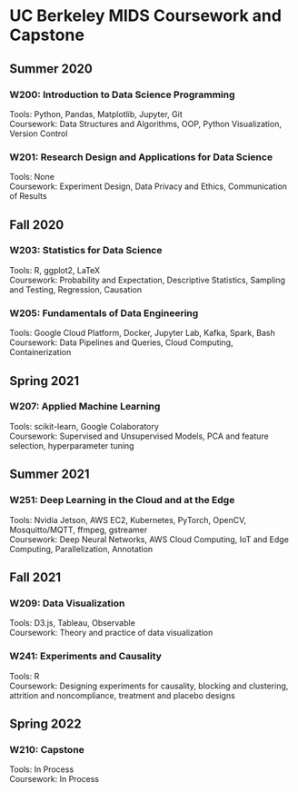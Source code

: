 # UC Berkeley MIDS Coursework and Capstone  

## Summer 2020

### W200: Introduction to Data Science Programming  
Tools: Python, Pandas, Matplotlib, Jupyter, Git  
Coursework:  Data Structures and Algorithms, OOP, Python Visualization, Version Control  
  
### W201: Research Design and Applications for Data Science  
Tools: None  
Coursework: Experiment Design, Data Privacy and Ethics, Communication of Results  
  
## Fall 2020

### W203: Statistics for Data Science  
Tools: R, ggplot2, LaTeX  
Coursework: Probability and Expectation, Descriptive Statistics, Sampling and Testing, Regression, Causation  
  
### W205: Fundamentals of Data Engineering  
Tools: Google Cloud Platform, Docker, Jupyter Lab, Kafka, Spark, Bash
Coursework: Data Pipelines and Queries, Cloud Computing, Containerization  

## Spring 2021
  
### W207: Applied Machine Learning  
Tools: scikit-learn, Google Colaboratory  
Coursework: Supervised and Unsupervised Models, PCA and feature selection, hyperparameter tuning  

## Summer 2021

### W251: Deep Learning in the Cloud and at the Edge  
Tools: Nvidia Jetson, AWS EC2, Kubernetes, PyTorch, OpenCV, Mosquitto/MQTT, ffmpeg, gstreamer  
Coursework: Deep Neural Networks, AWS Cloud Computing, IoT and Edge Computing, Parallelization, Annotation 

## Fall 2021

### W209: Data Visualization
Tools: D3.js, Tableau, Observable  
Coursework: Theory and practice of data visualization

### W241: Experiments and Causality
Tools: R  
Coursework: Designing experiments for causality, blocking and clustering, attrition and noncompliance, treatment and placebo designs  

## Spring 2022

### W210: Capstone
Tools: In Process  
Coursework: In Process  
  
 
  